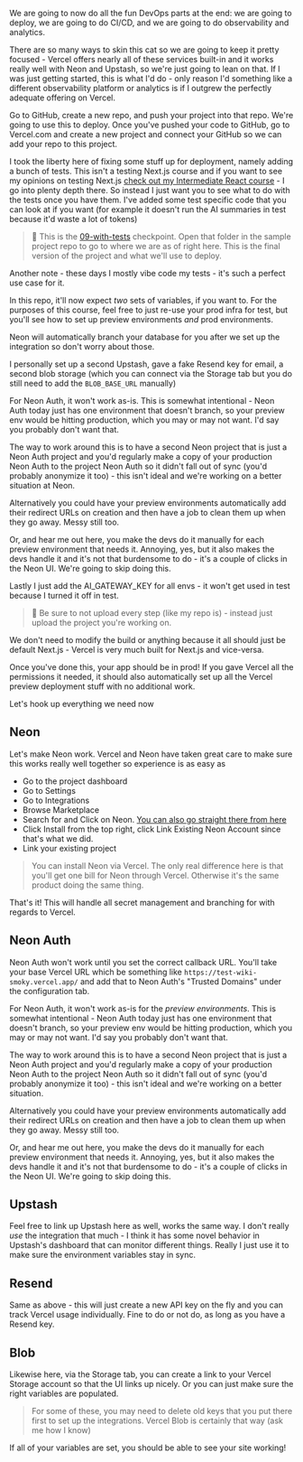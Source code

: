 We are going to now do all the fun DevOps parts at the end: we are going to deploy, we are going to do CI/CD, and we are going to do observability and analytics.

There are so many ways to skin this cat so we are going to keep it pretty focused - Vercel offers nearly all of these services built-in and it works really well with Neon and Upstash, so we're just going to lean on that. If I was just getting started, this is what I'd do - only reason I'd something like a different observability platform or analytics is if I outgrew the perfectly adequate offering on Vercel.

Go to GitHub, create a new repo, and push your project into that repo. We're going to use this to deploy. Once you've pushed your code to GitHub, go to Vercel.com and create a new project and connect your GitHub so we can add your repo to this project.

I took the liberty here of fixing some stuff up for deployment, namely adding a bunch of tests. This isn't a testing Next.js course and if you want to see my opinions on testing Next.js [check out my Intermediate React course][ir6] - I go into plenty depth there. So instead I just want you to see what to do with the tests once you have them. I've added some test specific code that you can look at if you want (for example it doesn't run the AI summaries in test because it'd waste a lot of tokens)

> 🏁 This is the [09-with-tests][checkpoint] checkpoint. Open that folder in the sample project repo to go to where we are as of right here. This is the final version of the project and what we'll use to deploy.

Another note - these days I mostly vibe code my tests - it's such a perfect use case for it.

In this repo, it'll now expect _two_ sets of variables, if you want to. For the purposes of this course, feel free to just re-use your prod infra for test, but you'll see how to set up preview environments _and_ prod environments.

Neon will automatically branch your database for you after we set up the integration so don't worry about those.

I personally set up a second Upstash, gave a fake Resend key for email, a second blob storage (which you can connect via the Storage tab but you do still need to add the `BLOB_BASE_URL` manually)

For Neon Auth, it won't work as-is. This is somewhat intentional - Neon Auth today just has one environment that doesn't branch, so your preview env would be hitting production, which you may or may not want. I'd say you probably don't want that.

The way to work around this is to have a second Neon project that is just a Neon Auth project and you'd regularly make a copy of your production Neon Auth to the project Neon Auth so it didn't fall out of sync (you'd probably anonymize it too) - this isn't ideal and we're working on a better situation at Neon.

Alternatively you could have your preview environments automatically add their redirect URLs on creation and then have a job to clean them up when they go away. Messy still too.

Or, and hear me out here, you make the devs do it manually for each preview environment that needs it. Annoying, yes, but it also makes the devs handle it and it's not that burdensome to do - it's a couple of clicks in the Neon UI. We're going to skip doing this.

Lastly I just add the AI_GATEWAY_KEY for all envs - it won't get used in test because I turned it off in test.

> 🚨 Be sure to not upload every step (like my repo is) - instead just upload the project you're working on.

We don't need to modify the build or anything because it all should just be default Next.js - Vercel is very much built for Next.js and vice-versa.

Once you've done this, your app should be in prod! If you gave Vercel all the permissions it needed, it should also automatically set up all the Vercel preview deployment stuff with no additional work.

Let's hook up everything we need now

## Neon

Let's make Neon work. Vercel and Neon have taken great care to make sure this works really well together so experience is as easy as

- Go to the project dashboard
- Go to Settings
- Go to Integrations
- Browse Marketplace
- Search for and Click on Neon. [You can also go straight there from here][neon]
- Click Install from the top right, click Link Existing Neon Account since that's what we did.
- Link your existing project

> You can install Neon via Vercel. The only real difference here is that you'll get one bill for Neon through Vercel. Otherwise it's the same product doing the same thing.

That's it! This will handle all secret management and branching for with regards to Vercel.

## Neon Auth

Neon Auth won't work until you set the correct callback URL. You'll take your base Vercel URL which be something like `https://test-wiki-smoky.vercel.app/` and add that to Neon Auth's "Trusted Domains" under the configuration tab.

For Neon Auth, it won't work as-is for the _preview environments_. This is somewhat intentional - Neon Auth today just has one environment that doesn't branch, so your preview env would be hitting production, which you may or may not want. I'd say you probably don't want that.

The way to work around this is to have a second Neon project that is just a Neon Auth project and you'd regularly make a copy of your production Neon Auth to the project Neon Auth so it didn't fall out of sync (you'd probably anonymize it too) - this isn't ideal and we're working on a better situation.

Alternatively you could have your preview environments automatically add their redirect URLs on creation and then have a job to clean them up when they go away. Messy still too.

Or, and hear me out here, you make the devs do it manually for each preview environment that needs it. Annoying, yes, but it also makes the devs handle it and it's not that burdensome to do - it's a couple of clicks in the Neon UI. We're going to skip doing this.

## Upstash

Feel free to link up Upstash here as well, works the same way. I don't really _use_ the integration that much - I think it has some novel behavior in Upstash's dashboard that can monitor different things. Really I just use it to make sure the environment variables stay in sync.

## Resend

Same as above - this will just create a new API key on the fly and you can track Vercel usage individually. Fine to do or not do, as long as you have a Resend key.

## Blob

Likewise here, via the Storage tab, you can create a link to your Vercel Storage account so that the UI links up nicely. Or you can just make sure the right variables are populated.

> For some of these, you may need to delete old keys that you put there first to set up the integrations. Vercel Blob is certainly that way (ask me how I know)

If all of your variables are set, you should be able to see your site working!

[ir6]: https://holt.fyi/intermediate-react
[checkpoint]: https://github.com/btholt/fullstack-next-wiki/tree/main/09-with-tests
[neon]: https://vercel.com/marketplace/neon

